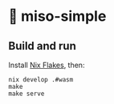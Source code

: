 # :ramen: miso-simple

## Build and run

Install [Nix Flakes](https://nixos.wiki/wiki/Flakes), then:

```
nix develop .#wasm
make
make serve
```

